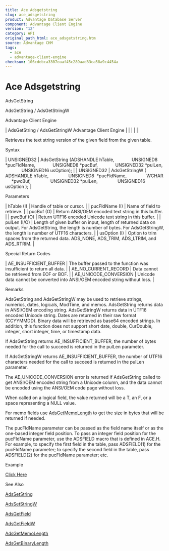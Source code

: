 ```yaml
---
title: Ace Adsgetstring
slug: ace_adsgetstring
product: Advantage Database Server
component: Advantage Client Engine
version: "12"
category: API
original_path_html: ace_adsgetstring.htm
source: Advantage CHM
tags:
  - ace
  - advantage-client-engine
checksum: 106cdebca3307eaaf45c289aad33ca58a9c4454a
---
```


# Ace Adsgetstring

AdsGetString

AdsGetString / AdsGetStringW

Advantage Client Engine

| AdsGetString / AdsGetStringW  Advantage Client Engine |  |  |  |  |

Retrieves the text string version of the given field from the given table.

Syntax

| UNSIGNED32 | AdsGetString (ADSHANDLE hTable,               UNSIGNED8 \*pucFldName,               UNSIGNED8 \*pucBuf,               UNSIGNED32 \*pulLen,               UNSIGNED16 usOption); |
| UNSIGNED32 | AdsGetStringW ( ADSHANDLE hTable,                 UNSIGNED8  \*pucFldName,                 WCHAR      \*pwcBuf,                 UNSIGNED32 \*pulLen,                 UNSIGNED16 usOption ); |

Parameters

| hTable (I) | Handle of table or cursor. |
| pucFldName (I) | Name of field to retrieve. |
| pucBuf (O) | Return ANSI/OEM encoded text string in this buffer. |
| pwcBuf (O) | Return UTF16 encoded Unicode text string in this buffer. |
| pulLen (I/O) | Length of given buffer on input, length of returned data on output. For AdsGetString, the length is number of bytes. For AdsGetStringW, the length is number of UTF16 characters. |
| usOption (I) | Option to trim spaces from the returned data. ADS\_NONE, ADS\_TRIM, ADS\_LTRIM, and ADS\_RTRIM. |

Special Return Codes

| AE\_INSUFFICIENT\_BUFFER | The buffer passed to the function was insufficient to return all data. |
| AE\_NO\_CURRENT\_RECORD | Data cannot be retrieved from EOF or BOF. |
| AE\_UNICODE\_CONVERSION | Unicode data cannot be converted into ANSI/OEM encoded string without loss. |

Remarks

AdsGetString and AdsGetStringW may be used to retrieve strings, numerics, dates, logicals, ModTime, and memos. AdsGetString returns data in ANSI/OEM encoding string. AdsGetStringW returns data in UTF16 encoded Unicode string.  Dates are returned in their raw format (CCYYMMDD). Binary data will be retrieved as base64 encoded strings. In addition, this function does not support short date, double, CurDouble, integer, short integer, time, or timestamp data.

If AdsGetString returns AE\_INSUFFICIENT\_BUFFER, the number of bytes needed for the call to succeed is returned in the pulLen parameter.

If AdsGetStringW returns AE\_INSUFFICIENT\_BUFFER, the number of UTF16 characters needed for the call to succeed is returned in the pulLen parameter.

The AE\_UNICODE\_CONVERSION error is returned if AdsGetString called to get ANSI/OEM encoded string from a Unicode column, and the data cannot be encoded using the ANSI/OEM code page without loss.

When called on a logical field, the value returned will be a T, an F, or a space representing a NULL value.

For memo fields use [AdsGetMemoLength](ace_adsgetmemolength.md) to get the size in bytes that will be returned if needed.

The pucFldName parameter can be passed as the field name itself or as the one-based integer field position. To pass an integer field position for the pucFldName parameter, use the ADSFIELD macro that is defined in ACE.H. For example, to specify the first field in the table, pass ADSFIELD(1) for the pucFldName parameter; to specify the second field in the table, pass ADSFIELD(2) for the pucFldName parameter; etc.

Example

[Click Here](ace_examples.md#adsgetstringexample)

See Also

[AdsSetString](ace_adssetstring.md)

[AdsSetStringW](ace_adssetstring.md)

[AdsGetField](ace_adsgetfield.md)

[AdsGetFieldW](ace_adsgetfield.md)

[AdsGetMemoLength](ace_adsgetmemolength.md)

[AdsGetBinaryLength](ace_adsgetbinarylength.md)
